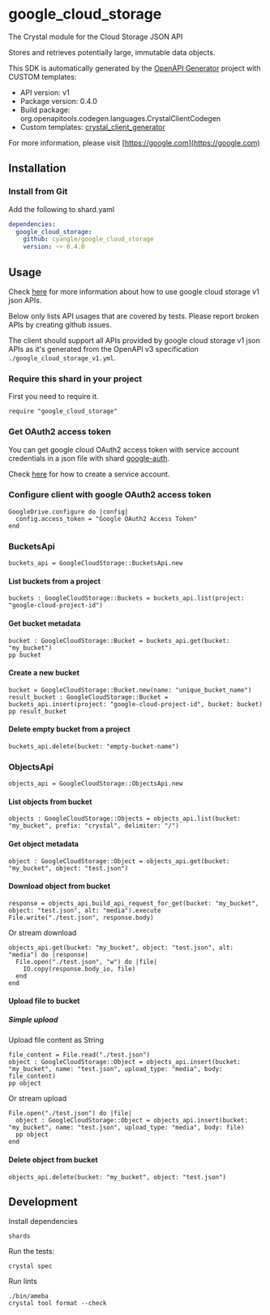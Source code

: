 # google_cloud_storage

The Crystal module for the Cloud Storage JSON API

Stores and retrieves potentially large, immutable data objects.

This SDK is automatically generated by the [OpenAPI Generator](https://openapi-generator.tech) project with CUSTOM templates:

- API version: v1
- Package version: 0.4.0
- Build package: org.openapitools.codegen.languages.CrystalClientCodegen
- Custom templates: [crystal_client_generator](https://github.com/cyangle/crystal_client_generator)

For more information, please visit [https://google.com](https://google.com)

## Installation

### Install from Git

Add the following to shard.yaml

```yaml
dependencies:
  google_cloud_storage:
    github: cyangle/google_cloud_storage
    version: ~> 0.4.0
```

## Usage

Check [here](https://cloud.google.com/storage/docs/json_api) for more information about how to use google cloud storage v1 json APIs.

Below only lists API usages that are covered by tests. Please report broken APIs by creating github issues.

The client should support all APIs provided by google cloud storage v1 json APIs as it's generated from the OpenAPI v3 specification `./google_cloud_storage_v1.yml`.

### Require this shard in your project

First you need to require it.

```crystal
require "google_cloud_storage"
```

### Get OAuth2 access token

You can get google cloud OAuth2 access token with service account credentials in a json file with shard [google-auth](https://github.com/cyangle/google-auth).

Check [here](https://cloud.google.com/iam/docs/creating-managing-service-accounts) for how to create a service account.

### Configure client with google OAuth2 access token

```crystal
GoogleDrive.configure do |config|
  config.access_token = "Google OAuth2 Access Token"
end
```

### BucketsApi

```crystal
buckets_api = GoogleCloudStorage::BucketsApi.new
```

#### List buckets from a project

```crystal
buckets : GoogleCloudStorage::Buckets = buckets_api.list(project: "google-cloud-project-id")
```

#### Get bucket metadata

```crystal
bucket : GoogleCloudStorage::Bucket = buckets_api.get(bucket: "my_bucket")
pp bucket
```

#### Create a new bucket

```crystal
bucket = GoogleCloudStorage::Bucket.new(name: "unique_bucket_name")
result_bucket : GoogleCloudStorage::Bucket = buckets_api.insert(project: "google-cloud-project-id", bucket: bucket)
pp result_bucket
```

#### Delete empty bucket from a project

```crystal
buckets_api.delete(bucket: "empty-bucket-name")
```

### ObjectsApi

```crystal
objects_api = GoogleCloudStorage::ObjectsApi.new
```

#### List objects from bucket

```crystal
objects : GoogleCloudStorage::Objects = objects_api.list(bucket: "my_bucket", prefix: "crystal", delimiter: "/")
```

#### Get object metadata

```crystal
object : GoogleCloudStorage::Object = objects_api.get(bucket: "my_bucket", object: "test.json")
```

#### Download object from bucket

```crystal
response = objects_api.build_api_request_for_get(bucket: "my_bucket", object: "test.json", alt: "media").execute
File.write("./test.json", response.body)
```

Or stream download

```crystal
objects_api.get(bucket: "my_bucket", object: "test.json", alt: "media") do |response|
  File.open("./test.json", "w") do |file|
    IO.copy(response.body_io, file)
  end
end
```

#### Upload file to bucket

##### Simple upload

Upload file content as String

```crystal
file_content = File.read("./test.json")
object : GoogleCloudStorage::Object = objects_api.insert(bucket: "my_bucket", name: "test.json", upload_type: "media", body: file_content)
pp object
```

Or stream upload

```crystal
File.open("./test.json") do |file|
  object : GoogleCloudStorage::Object = objects_api.insert(bucket: "my_bucket", name: "test.json", upload_type: "media", body: file)
  pp object
end
```

#### Delete object from bucket

```crystal
objects_api.delete(bucket: "my_bucket", object: "test.json")
```

## Development

Install dependencies

```shell
shards
```

Run the tests:

```shell
crystal spec
```

Run lints

```shell
./bin/ameba
crystal tool format --check
```
